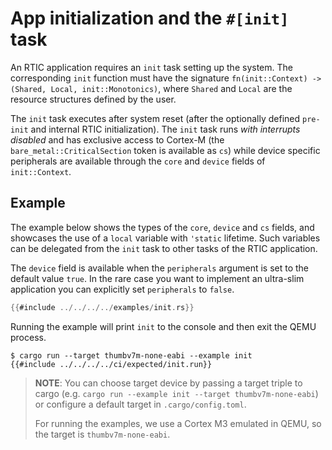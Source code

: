 # App initialization and the `#[init]` task

An RTIC application requires an `init` task setting up the system. The corresponding `init` function must have the
signature `fn(init::Context) -> (Shared, Local, init::Monotonics)`, where `Shared` and `Local` are the resource
structures defined by the user.

The `init` task executes after system reset (after the optionally defined `pre-init` and internal RTIC
initialization). The `init` task runs *with interrupts disabled* and has exclusive access to Cortex-M (the
`bare_metal::CriticalSection` token is available as `cs`) while device specific peripherals are available through
the `core` and `device` fields of `init::Context`.

## Example

The example below shows the types of the `core`, `device` and `cs` fields, and showcases the use of a `local`
variable with `'static` lifetime.
Such variables can be delegated from the `init` task to other tasks of the RTIC application.

The `device` field is available when the `peripherals` argument is set to the default value `true`.
In the rare case you want to implement an ultra-slim application you can explicitly set `peripherals` to `false`.

``` rust
{{#include ../../../../examples/init.rs}}
```

Running the example will print `init` to the console and then exit the QEMU process.

``` console
$ cargo run --target thumbv7m-none-eabi --example init
{{#include ../../../../ci/expected/init.run}}
```

> **NOTE**: You can choose target device by passing a target
> triple to cargo (e.g. `cargo run --example init --target thumbv7m-none-eabi`) or
> configure a default target in `.cargo/config.toml`.
>
> For running the examples, we use a Cortex M3 emulated in QEMU, so the target is `thumbv7m-none-eabi`.
